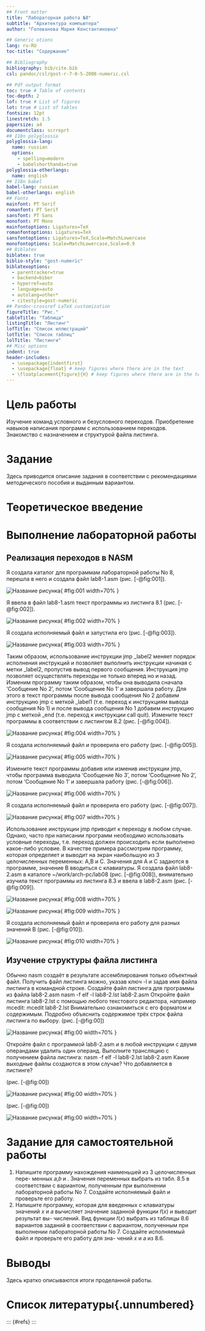 ```yaml
---
## Front matter
title: "Лабораторная работа №8"
subtitle: "Архитектура компьютера"
author: "Голованова Мария Константиновна"

## Generic otions
lang: ru-RU
toc-title: "Содержание"

## Bibliography
bibliography: bib/cite.bib
csl: pandoc/csl/gost-r-7-0-5-2008-numeric.csl

## Pdf output format
toc: true # Table of contents
toc-depth: 2
lof: true # List of figures
lot: true # List of tables
fontsize: 12pt
linestretch: 1.5
papersize: a4
documentclass: scrreprt
## I18n polyglossia
polyglossia-lang:
  name: russian
  options:
	- spelling=modern
	- babelshorthands=true
polyglossia-otherlangs:
  name: english
## I18n babel
babel-lang: russian
babel-otherlangs: english
## Fonts
mainfont: PT Serif
romanfont: PT Serif
sansfont: PT Sans
monofont: PT Mono
mainfontoptions: Ligatures=TeX
romanfontoptions: Ligatures=TeX
sansfontoptions: Ligatures=TeX,Scale=MatchLowercase
monofontoptions: Scale=MatchLowercase,Scale=0.9
## Biblatex
biblatex: true
biblio-style: "gost-numeric"
biblatexoptions:
  - parentracker=true
  - backend=biber
  - hyperref=auto
  - language=auto
  - autolang=other*
  - citestyle=gost-numeric
## Pandoc-crossref LaTeX customization
figureTitle: "Рис."
tableTitle: "Таблица"
listingTitle: "Листинг"
lofTitle: "Список иллюстраций"
lotTitle: "Список таблиц"
lolTitle: "Листинги"
## Misc options
indent: true
header-includes:
  - \usepackage{indentfirst}
  - \usepackage{float} # keep figures where there are in the text
  - \floatplacement{figure}{H} # keep figures where there are in the text
---
```


# Цель работы

Изучение команд условного и безусловного переходов. Приобретение навыков написания программ с использованием переходов. Знакомство с назначением и структурой файла листинга.

# Задание

Здесь приводится описание задания в соответствии с рекомендациями
методического пособия и выданным вариантом.

# Теоретическое введение



# Выполнение лабораторной работы

## Реализация переходов в NASM

Я создала каталог для программам лабораторной работы No 8, перешла в него и создала файл lab8-1.asm (рис. [-@fig:001]).

![Название рисунка](image/){ #fig:001 width=70% }

Я ввела в файл lab8-1.asm текст программы из листинга 8.1 (рис. [-@fig:002]).

![Название рисунка](image/){ #fig:002 width=70% }

Я создала исполняемый файл и запустила его (рис. [-@fig:003]).

![Название рисунка](image/){ #fig:003 width=70% }

Таким образом, использование инструкции jmp _label2 меняет порядок исполнения инструкций и позволяет выполнить инструкции начиная с метки
_label2, пропустив вывод первого сообщения.
Инструкция jmp позволяет осуществлять переходы не только вперед но и назад. Изменим программу таким образом, чтобы она выводила сначала
‘Сообщение No 2’, потом ‘Сообщение No 1’ и завершала работу. Для этого в текст программы после вывода сообщения No 2 добавим инструкцию jmp с меткой _label1 (т.е. переход к инструкциям вывода сообщения No 1) и после вывода сообщения No 1 добавим инструкцию jmp с меткой _end (т.е. переход к инструкции call quit). Измените текст программы в соответствии с листингом 8.2 (рис. [-@fig:004]).

![Название рисунка](image/){ #fig:004 width=70% }

Я создала исполняемый файл и проверила его работу (рис. [-@fig:005]).

![Название рисунка](image/){ #fig:005 width=70% }





Измените текст программы добавив или изменив инструкции jmp, чтобы программа выводила ‘Сообщение No 3’, потом ‘Сообщение No 2’, потом ‘Сообщение No 1’ и завершала работу (рис. [-@fig:006]).

![Название рисунка](image/){ #fig:006 width=70% }

Я создала исполняемый файл и проверила его работу (рис. [-@fig:007]).

![Название рисунка](image/){ #fig:007 width=70% }

Использование инструкции jmp приводит к переходу в любом случае. Однако, часто при написании программ необходимо использовать условные переходы, т.е. переход должен происходить если выполнено какое-либо условие. В качестве примера рассмотрим программу, которая определяет
и выводит на экран наибольшую из 3 целочисленных переменных: A,B и C. Значения для A и C задаются в программе, значение B вводиться с клавиатуры. 
Я создала файл lab8-2.asm в каталоге ~/work/arch-pc/lab08 (рис. [-@fig:008]), внимательно изучила текст программы из листинга 8.3 и ввела в lab8-2.asm (рис. [-@fig:009]).

![Название рисунка](image/){ #fig:008 width=70% }

![Название рисунка](image/){ #fig:009 width=70% }

Я создала исполняемый файл и проверила его работу для разных значений B (рис. [-@fig:010]).

![Название рисунка](image/){ #fig:010 width=70% }

## Изучение структуры файла листинга

Обычно nasm создаёт в результате ассемблирования только объектный файл. Получить файл листинга можно, указав ключ -l и задав имя файла
листинга в командной строке. Создайте файл листинга для программы из файла lab8-2.asm
nasm -f elf -l lab8-2.lst lab8-2.asm
Откройте файл листинга lab8-2.lst с помощью любого текстового редактора, например mcedit:
mcedit lab8-2.lst
Внимательно ознакомиться с его форматом и содержимым. Подробно объяснить содержимое трёх строк файла листинга по выбору.
(рис. [-@fig:00])

![Название рисунка](image/){ #fig:00 width=70% }


Откройте файл с программой lab8-2.asm и в любой инструкции с двумя операндами удалить один операнд. Выполните трансляцию с получением файла
листинга:
nasm -f elf -l lab8-2.lst lab8-2.asm
Какие выходные файлы создаются в этом случае? Что добавляется в листинге?




(рис. [-@fig:00])

![Название рисунка](image/){ #fig:00 width=70% }

(рис. [-@fig:00])

![Название рисунка](image/){ #fig:00 width=70% }

# Задание для самостоятельной работы
1. Напишите программу нахождения наименьшей из 3 целочисленных пере-
менных 𝑎,𝑏 и . Значения переменных выбрать из табл. 8.5 в соответствии
с вариантом, полученным при выполнении лабораторной работы No 7.
Создайте исполняемый файл и проверьте его работу.
2. Напишите программу, которая для введенных с клавиатуры значений 𝑥
и 𝑎 вычисляет значение заданной функции 𝑓(𝑥) и выводит результат вы-
числений. Вид функции 𝑓(𝑥) выбрать из таблицы 8.6 вариантов заданий в
соответствии с вариантом, полученным при выполнении лабораторной
работы No 7. Создайте исполняемый файл и проверьте его работу для зна-
чений 𝑥 и 𝑎 из 8.6.


# Выводы

Здесь кратко описываются итоги проделанной работы.

# Список литературы{.unnumbered}

::: {#refs}
:::
